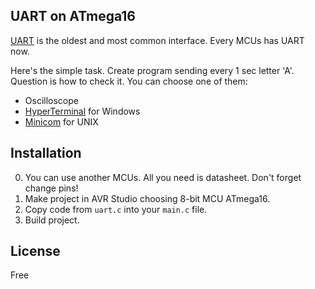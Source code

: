 ## UART on ATmega16

[UART](https://en.wikipedia.org/wiki/Universal_asynchronous_receiver-transmitter) is the oldest and most common interface. 
Every MCUs has UART now. 

Here's the simple task. Create program sending every 1 sec letter 'A'. Question is how to check it. You can choose one of them:
- Oscilloscope
- [HyperTerminal](https://www.hilgraeve.com/hyperterminal-serial-port/) for Windows
- [Minicom](https://help.ubuntu.com/community/Minicom) for UNIX

## Installation

0. You can use another MCUs. All you need is datasheet. Don't forget change pins!  
1. Make project in AVR Studio choosing 8-bit MCU ATmega16.  
2. Copy code from `uart.c` into your `main.c` file.
3. Build project.

## License

Free
